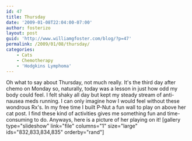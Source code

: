 ```yaml
---
id: 47
title: Thursday
date: '2009-01-08T22:04:00-07:00'
author: fosterizo
layout: post
guid: 'http://www.williamgfoster.com/blog/?p=47'
permalink: /2009/01/08/thursday/
categories:
    - Cats
    - Chemotherapy
    - 'Hodgkins Lymphoma'
---
```


Oh what to say about Thursday, not much really. It's the third day after chemo on Monday so, naturally, today was a lesson in just how odd my body could feel. I felt shaky all day but kept my steady stream of anti-nausea meds running. I can only imagine how I would feel without these wondrous Rx's.
In my free time I built P-Nut a fun wall to play on above her cat post. I find these kind of activities gives me something fun and time-consuming to do. Anyways, here is a picture of her playing on it!
[gallery type="slideshow" link="file" columns="1" size="large" ids="832,833,834,835" orderby="rand"]